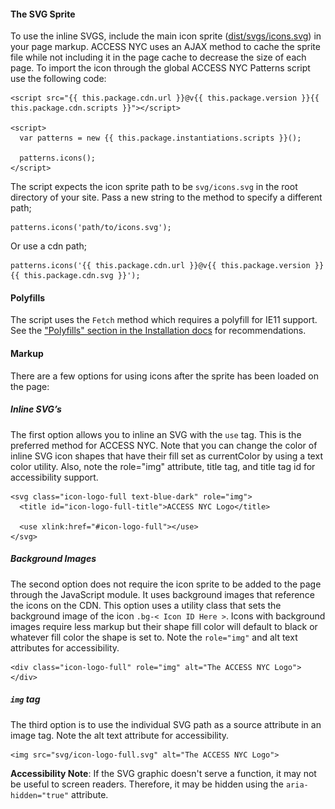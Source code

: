 #### The SVG Sprite

To use the inline SVGS, include the main icon sprite ([dist/svgs/icons.svg](https://github.com/CityOfNewYork/ACCESS-NYC-PATTERNS/tree/master/dist/svg/icons.svg)) in your page markup. ACCESS NYC uses an AJAX method to cache the sprite file while not including it in the page cache to decrease the size of each page. To import the icon through the global ACCESS NYC Patterns script use the following code:

    <script src="{{ this.package.cdn.url }}@v{{ this.package.version }}{{ this.package.cdn.scripts }}"></script>

    <script>
      var patterns = new {{ this.package.instantiations.scripts }}();

      patterns.icons();
    </script>

The script expects the icon sprite path to be `svg/icons.svg` in the root directory of your site. Pass a new string to the method to specify a different path;

    patterns.icons('path/to/icons.svg');

Or use a cdn path;

    patterns.icons('{{ this.package.cdn.url }}@v{{ this.package.version }}{{ this.package.cdn.svg }}');

#### Polyfills

The script uses the `Fetch` method which requires a polyfill for IE11 support. See the ["Polyfills" section in the Installation docs](/installation) for recommendations.

#### Markup

There are a few options for using icons after the sprite has been loaded on the page:

##### Inline SVG’s

The first option allows you to inline an SVG with the `use` tag. This is the preferred method for ACCESS NYC. Note that you can change the color of inline SVG icon shapes that have their fill set as currentColor by using a text color utility. Also, note the role="img" attribute, title tag, and title tag id for accessibility support.

    <svg class="icon-logo-full text-blue-dark" role="img">
      <title id="icon-logo-full-title">ACCESS NYC Logo</title>

      <use xlink:href="#icon-logo-full"></use>
    </svg>

##### Background Images

The second option does not require the icon sprite to be added to the page through the JavaScript module. It uses background images that reference the icons on the CDN. This option uses a utility class that sets the background image of the icon `.bg-< Icon ID Here >`. Icons with background images require less markup but their shape fill color will default to black or whatever fill color the shape is set to. Note the `role="img"` and alt text attributes for accessibility.

    <div class="icon-logo-full" role="img" alt="The ACCESS NYC Logo"></div>

##### `img` tag

The third option is to use the individual SVG path as a source attribute in an image tag. Note the alt text attribute for accessibility.

    <img src="svg/icon-logo-full.svg" alt="The ACCESS NYC Logo">

**Accessibility Note**: If the SVG graphic doesn't serve a function, it may not be useful to screen readers. Therefore, it may be hidden using the `aria-hidden="true"` attribute.